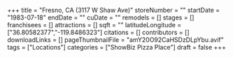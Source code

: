 +++
title = "Fresno, CA (3117 W Shaw Ave)"
storeNumber = ""
startDate = "1983-07-18"
endDate = ""
cuDate = ""
remodels = []
stages = []
franchisees = []
attractions = []
sqft = ""
latitudeLongitude = ["36.80582377","-119.8486323"]
citations = []
contributors = []
downloadLinks = []
pageThumbnailFile = "amY20O92CaHSDzDLpYbu.avif"
tags = ["Locations"]
categories = ["ShowBiz Pizza Place"]
draft = false
+++
